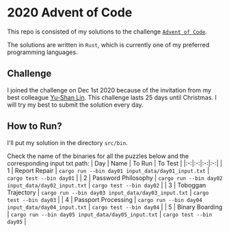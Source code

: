 # 2020 Advent of Code
This repo is consisted of my solutions to the challenge [`Advent of Code`](https://adventofcode.com/).

The solutions are written in `Rust`, which is currently one of my preferred programming languages.

## Challenge
I joined the challenge on Dec 1st 2020 because of the invitation from my best colleague [Yu-Shan Lin](https://github.com/SLMT). This challenge lasts 25 days until Christmas. I will try my best to submit the solution every day.

## How to Run?
I'll put my solution in the directory `src/bin`.

Check the name of the binaries for all the puzzles below and the corresponding input txt path:
| Day | Name | To Run | To Test |
|:-:|:-:|:-:|:-:|
| 1 | Report Repair | `cargo run --bin day01 input_data/day01_input.txt` | `cargo test --bin day01` |
| 2 | Password Philosophy | `cargo run --bin day02 input_data/day02_input.txt` | `cargo test --bin day02` |
| 3 | Toboggan Trajectory | `cargo run --bin day03 input_data/day03_input.txt` | `cargo test --bin day03` |
| 4 | Passport Processing | `cargo run --bin day04 input_data/day04_input.txt` | `cargo test --bin day04` |
| 5 | Binary Boarding | `cargo run --bin day05 input_data/day05_input.txt` | `cargo test --bin day05` |